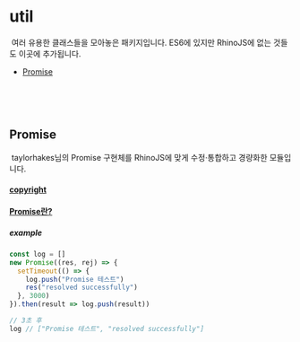 # util
&nbsp;여러 유용한 클래스들을 모아놓은 패키지입니다. ES6에 있지만 RhinoJS에 없는 것들도 이곳에 추가됩니다.

- [Promise]()

&nbsp;

&nbsp;

## Promise
&nbsp;taylorhakes님의 Promise 구현체를 RhinoJS에 맞게 수정·통합하고 경량화한 모듈입니다.

#### [copyright](https://github.com/taylorhakes/promise-polyfill)
#### [Promise란?](https://developer.mozilla.org/ko/docs/Web/JavaScript/Reference/Global_Objects/Promise)

##### example
```javascript
const log = []
new Promise((res, rej) => {
  setTimeout(() => {
    log.push("Promise 테스트")
    res("resolved successfully")
  }, 3000)
}).then(result => log.push(result))

// 3초 후
log // ["Promise 테스트", "resolved successfully"]
```